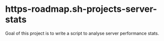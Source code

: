 # https-roadmap.sh-projects-server-stats
Goal of this project is to write a script to analyse server performance stats.
